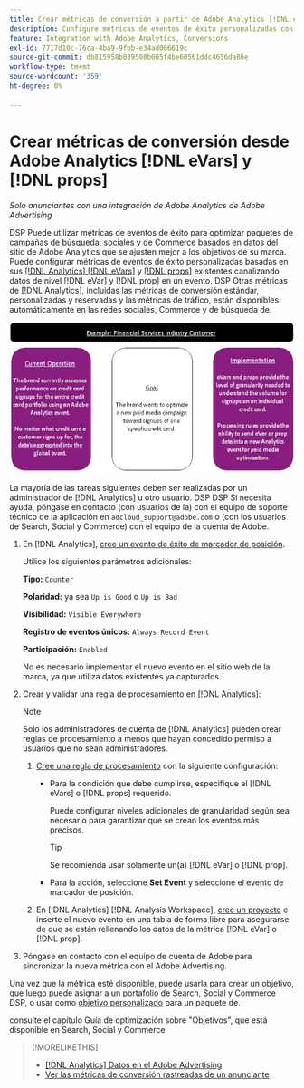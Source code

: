```yaml
---
title: Crear métricas de conversión a partir de Adobe Analytics [!DNL eVars]  y props
description: Configure métricas de eventos de éxito personalizadas con datos de nivel  [!DNL eVar] y  [!DNL prop].
feature: Integration with Adobe Analytics, Conversions
exl-id: 7717d10c-76ca-4ba9-9fbb-e34ad006619c
source-git-commit: db815958b039508b005f4be60561ddc4656da86e
workflow-type: tm+mt
source-wordcount: '359'
ht-degree: 0%

---
```


# Crear métricas de conversión desde Adobe Analytics [!DNL eVars] y [!DNL props]

*Solo anunciantes con una integración de Adobe Analytics de Adobe Advertising*

DSP Puede utilizar métricas de eventos de éxito para optimizar paquetes de campañas de búsqueda, sociales y de Commerce basados en datos del sitio de Adobe Analytics que se ajusten mejor a los objetivos de su marca. Puede configurar métricas de eventos de éxito personalizadas basadas en sus [[!DNL Analytics] [!DNL eVars]](https://experienceleague.adobe.com/docs/analytics/components/dimensions/evar.html) y [[!DNL props]](https://experienceleague.adobe.com/docs/analytics/components/dimensions/prop.html) existentes canalizando datos de nivel [!DNL eVar] y [!DNL prop] en un evento. DSP Otras métricas de [!DNL Analytics], incluidas las métricas de conversión estándar, personalizadas y reservadas y las métricas de tráfico, están disponibles automáticamente en las redes sociales, Commerce y de búsqueda de.

![Ejemplo de uso](/help/integrations/assets/a4adc-conversion-evar-example.jpg "Ejemplo de uso")

La mayoría de las tareas siguientes deben ser realizadas por un administrador de [!DNL Analytics] u otro usuario. DSP DSP Si necesita ayuda, póngase en contacto (con usuarios de la) con el equipo de soporte técnico de la aplicación en `adcloud_support@adobe.com` o (con los usuarios de Search, Social y Commerce) con el equipo de la cuenta de Adobe.

1. En [!DNL Analytics], [cree un evento de éxito de marcador de posición](https://experienceleague.adobe.com/en/docs/analytics/admin/admin-tools/manage-report-suites/edit-report-suite/conversion-variables/success-event).

   Utilice los siguientes parámetros adicionales:

   **Tipo:** `Counter`

   **Polaridad:** ya sea `Up is Good` o `Up is Bad`

   **Visibilidad:** `Visible Everywhere`

   **Registro de eventos únicos:** `Always Record Event`

   **Participación:** `Enabled`

   No es necesario implementar el nuevo evento en el sitio web de la marca, ya que utiliza datos existentes ya capturados.

1. Crear y validar una regla de procesamiento en [!DNL Analytics]:

   >[!NOTE]
   >
   >Solo los administradores de cuenta de [!DNL Analytics] pueden crear reglas de procesamiento a menos que hayan concedido permiso a usuarios que no sean administradores.

   1. [Cree una regla de procesamiento](https://experienceleague.adobe.com/docs/analytics/admin/admin-tools/manage-report-suites/edit-report-suite/report-suite-general/c-processing-rules/c-processing-rules-configuration/t-processing-rules.html?lang=en) con la siguiente configuración:

      * Para la condición que debe cumplirse, especifique el [!DNL eVars] o [!DNL props] requerido.

        Puede configurar niveles adicionales de granularidad según sea necesario para garantizar que se crean los eventos más precisos.

        >[!TIP]
        >
        >Se recomienda usar solamente un(a) [!DNL eVar] o [!DNL prop].

      * Para la acción, seleccione **Set Event** y seleccione el evento de marcador de posición.

   1. En [!DNL Analytics] [!DNL Analysis Workspace], [cree un proyecto](https://experienceleague.adobe.com/docs/analytics/analyze/analysis-workspace/home.html) e inserte el nuevo evento en una tabla de forma libre para asegurarse de que se están rellenando los datos de la métrica [!DNL eVar] o [!DNL prop].

1. Póngase en contacto con el equipo de cuenta de Adobe para sincronizar la nueva métrica con el Adobe Advertising.

Una vez que la métrica esté disponible, puede usarla para crear un objetivo, que luego puede asignar a un portafolio de Search, Social y Commerce DSP, o usar como [objetivo personalizado](/help/dsp/optimization/custom-goal.md) para un paquete de.

consulte el capítulo Guía de optimización sobre &quot;Objetivos&quot;, que está disponible en Search, Social y Commerce

>[!MORELIKETHIS]
>
>* [[!DNL Analytics] Datos en el Adobe Advertising](/help/integrations/analytics/analytics-data-in-advertising.md)
>* [Ver las métricas de conversión rastreadas de un anunciante](/help/search-social-commerce/admin/conversion-metrics/conversion-metric-view-tracked.md)
